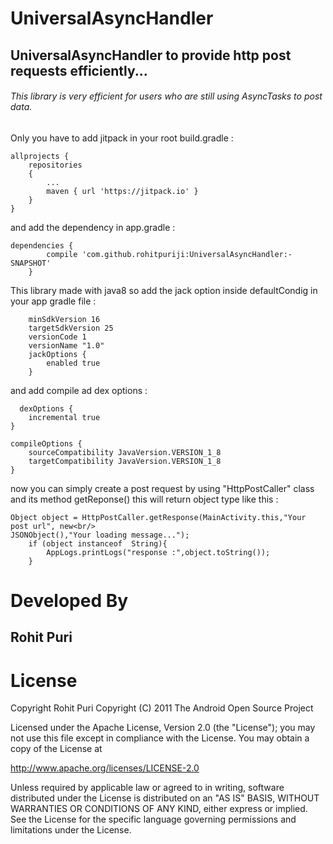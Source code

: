 # **UniversalAsyncHandler**
## UniversalAsyncHandler to provide http post requests efficiently...

###### This library is very efficient for users who are still using AsyncTasks to post data.

Only you have to add jitpack in your root build.gradle : 	

	allprojects { 	
		repositories  	
		{ 	
			... 	
			maven { url 'https://jitpack.io' } 	
		} 	
	} 	
   
  and add the dependency in app.gradle : <br/>
  
  	dependencies {  
	        compile 'com.github.rohitpuriji:UniversalAsyncHandler:-SNAPSHOT'
		}
  
  This library made with java8 so add the jack option inside defaultCondig in your app gradle file :<br/>
  
        minSdkVersion 16
        targetSdkVersion 25
        versionCode 1
        versionName "1.0"
        jackOptions {
            enabled true
        }
    
  
  and add compile ad dex options :
  
      dexOptions {
        incremental true
    }

    compileOptions {
        sourceCompatibility JavaVersion.VERSION_1_8
        targetCompatibility JavaVersion.VERSION_1_8
    }
    
  now you can simply create a post request by using "HttpPostCaller" class and its method getReponse() this will return object type like this :
   <br/>
   
   	Object object = HttpPostCaller.getResponse(MainActivity.this,"Your post url", new<br/>
   	JSONObject(),"Your loading message...");
        if (object instanceof  String){
            AppLogs.printLogs("response :",object.toString());
        }
				
				
# Developed By
   ## Rohit Puri

# License

Copyright  Rohit Puri
Copyright (C) 2011 The Android Open Source Project

Licensed under the Apache License, Version 2.0 (the "License");
you may not use this file except in compliance with the License.
You may obtain a copy of the License at

   http://www.apache.org/licenses/LICENSE-2.0

Unless required by applicable law or agreed to in writing, software
distributed under the License is distributed on an "AS IS" BASIS,
WITHOUT WARRANTIES OR CONDITIONS OF ANY KIND, either express or implied.
See the License for the specific language governing permissions and
limitations under the License.

        
 
